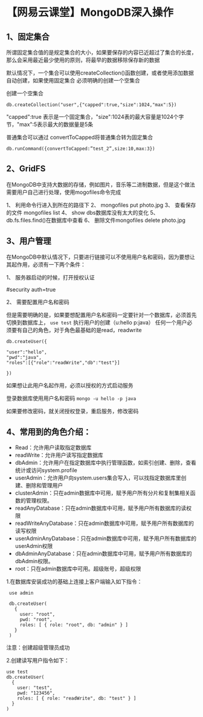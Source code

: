 # 【网易云课堂】MongoDB深入操作


## 1、固定集合

所谓固定集合值的是规定集合的大小，如果要保存的内容已近超过了集合的长度，那么会采用最近最少使用的原则，将最早的数据移除保存新的数据

默认情况下，一个集合可以使用createCollection()函数创建，或者使用添加数据自动创建，如果使用固定集合
必须明确的创建一个空集合

创建一个空集合
```
db.createCollection("user",{"capped":true,"size":1024,"max":5})
```
"capped":true 表示是一个固定集合，"size":1024表的最大容量是1024个字节，"max":5表示最大的数据量是5条

普通集合可以通过 convertToCapped将普通集合转为固定集合

`db.runCommand({convertToCapped:”test_2”,size:10,max:3})`




## 2、GridFS

在MongoDB中支持大数据的存储，例如图片，音乐等二进制数据，但是这个做法需要用户自己进行处理，使用mogofiles命令完成

1、 利用命令行进入到所在的路径下
2、 mongofiles put photo.jpg
3、 查看保存的文件 mongofiles list
4、 show dbs数据库没有太大的变化
5、 db.fs.files.find()在数据库中查看
6、 删除文件mongofiles delete photo.jpg

## 3、用户管理

在MongoDB中默认情况下，只要进行链接可以不使用用户名和密码，因为要想让其起作用，必须有一下两个条件：

1、 服务器启动的时候，打开授权认证

#security
auth=true

2、 需要配置用户名和密码

但是需要明确的是，如果要想配置用户名和密码一定要针对一个数据库，必须首先切换到数据库上，
`use test`
执行用户的创建（u:hello p:java）
任何一个用户必须要有自己的角色，对于角色最基础的是read，readwrite

```
db.createUser({

"user":"hello",
"pwd":"java",
"roles":[{"role":"readWrite","db":"test"}]

})

```
如果想让此用户名起作用，必须以授权的方式启动服务

登录数据库使用用户名和密码
`mongo -u hello -p java`

如果要修改密码，就关闭授权登录，重启服务，修改密码

## 4、常用到的角色介绍：

* Read：允许用户读取指定数据库
* readWrite：允许用户读写指定数据库
* dbAdmin：允许用户在指定数据库中执行管理函数，如索引创建、删除，查看统计或访问system.profile
* userAdmin：允许用户向system.users集合写入，可以找指定数据库里创建、删除和管理用户
* clusterAdmin：只在admin数据库中可用，赋予用户所有分片和复制集相关函数的管理权限。
* readAnyDatabase：只在admin数据库中可用，赋予用户所有数据库的读权限
* readWriteAnyDatabase：只在admin数据库中可用，赋予用户所有数据库的读写权限
* userAdminAnyDatabase：只在admin数据库中可用，赋予用户所有数据库的userAdmin权限
* dbAdminAnyDatabase：只在admin数据库中可用，赋予用户所有数据库的dbAdmin权限。
* root：只在admin数据库中可用。超级账号，超级权限



1.在数据库安装成功的基础上连接上客户端输入如下指令：

     use admin

     db.createUser(
       {
         user: "root",
         pwd: "root",
         roles: [ { role: "root", db: "admin" } ]
       }
     )

注意：创建超级管理员成功

2.创建读写用户指令如下：

    use test
    db.createUser(
      {
        user: "test",
        pwd: "123456",
        roles: [ { role: "readWrite", db: "test" } ]
      }
    )














